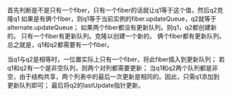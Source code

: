 首先判断是不是只有一个fiber，只有一个fiber的话就让q1等于这个值，然后q2克隆q1
如果是有俩个fiber，则q1等于当前实例的fiber.updateQueue，q2就等于alternate.updateQueue；
如果两个fiber都没有更新队列。则q1，q2都创建新的。
只有一个fiber有更新队列。克隆以创建一个新的。
俩个fiber都有更新队列。总之就是，q1和q2都需要有一个fiber。



当q1与q2是相等时，一位置实际上只有一个fiber，将此fiber插入到更新队列；
若q1和q2有一个是非空队列，则两个对列都需要更新；
当q1和q2两个队列都是非空，由于结构共享，两个列表中的最后一次更新是相同的。因此，只需q1添加到更新队列即可；
最后将q2的lastUpdate指针更新。


